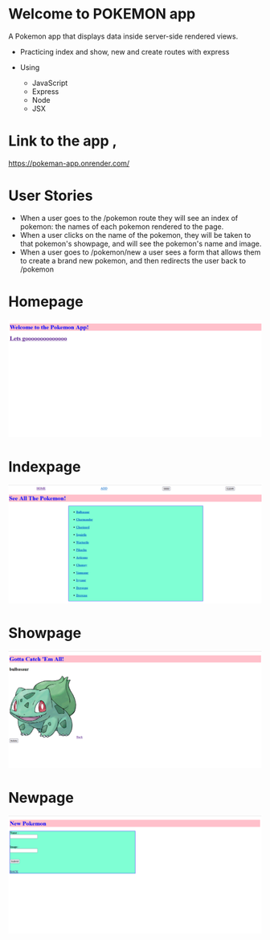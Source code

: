 # Welcome to POKEMON app

A Pokemon app that displays data inside server-side rendered views.

-  Practicing index and show, new and create routes with express

- Using
    - JavaScript
    - Express
    - Node
    - JSX

# Link to the app ,

https://pokeman-app.onrender.com/

# User Stories
-   When a user goes to the /pokemon route they will see an index of pokemon: the names of each pokemon rendered to the page.
-   When a user clicks on the name of the pokemon, they will be taken to that pokemon's showpage, and will see the pokemon's name and image.
-   When a user goes to /pokemon/new a user sees a form that allows them to create a brand new pokemon, and then redirects the user back to /pokemon


# Homepage

![Homepage](../../Mod3/pokemon_app/img/homepage.png)

# Indexpage

![Indexpage](../../Mod3/pokemon_app/img/pokemon.png)

# Showpage

![Showpage](../../Mod3/pokemon_app/img/show.png)

# Newpage

![Newpage](../../Mod3/pokemon_app/img/new.png)




